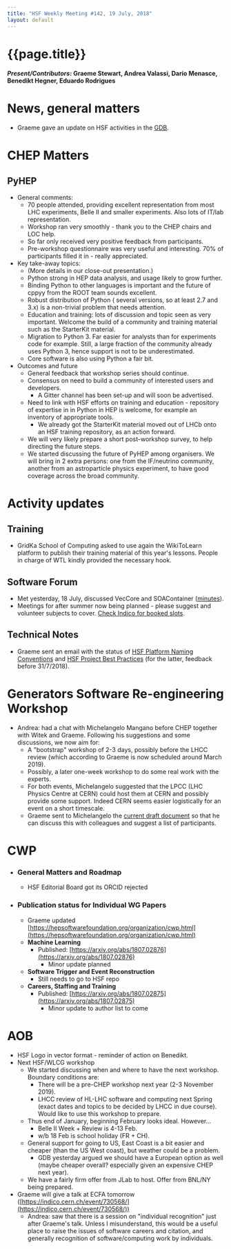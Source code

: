 ```yaml
---
title: "HSF Weekly Meeting #142, 19 July, 2018"
layout: default
---
```


# {{page.title}}

#### *Present/Contributors*: Graeme Stewart, Andrea Valassi, Dario Menasce, Benedikt Hegner, Eduardo Rodrigues

News, general matters
=====================
-   Graeme gave an update on HSF activities in the
    [GDB](https://indico.cern.ch/event/651355/).
    
CHEP Matters
============

PyHEP
-----
-   General comments:
    -   70 people attended, providing excellent representation from most
        LHC experiments, Belle II and smaller experiments. Also lots
        of IT/lab representation.
    -   Workshop ran very smoothly - thank you to the CHEP chairs and
        LOC help.
    -   So far only received very positive feedback from participants.
    -   Pre-workshop questionnaire was very useful and interesting. 70%
        of participants filled it in - really appreciated.
-   Key take-away topics:
    -   (More details in our close-out presentation.)
    -   Python strong in HEP data analysis, and usage likely to grow
        further.
    -   Binding Python to other languages is important and the future of
        cppyy from the ROOT team sounds excellent.
    -   Robust distribution of Python ( several versions, so at least
        2.7 and 3.x) is a non-trivial problem that needs attention.
    -   Education and training: lots of discussion and topic seen as
        very important. Welcome the build of a community and training
        material such as the StarterKit material.
    -   Migration to Python 3. Far easier for analysts than for
        experiments code for example. Still, a large fraction of the
        community already uses Python 3, hence support is not to be
        underestimated.
    -   Core software is also using Python a fair bit.
-   Outcomes and future
    -   General feedback that workshop series should continue.
    -   Consensus on need to build a community of interested users and
        developers.
        -   A Gitter channel has been set-up and will soon be
            advertised.
    -   Need to link with HSF efforts on training and education -
        repository of expertise in in Python in HEP is welcome, for
        example an inventory of appropriate tools.
        -   We already got the StarterKit material moved out of LHCb
            onto an HSF training repository, as an action forward.
    -   We will very likely prepare a short post-workshop survey, to
        help directing the future steps.
    -   We started discussing the future of PyHEP among organisers. We
        will bring in 2 extra persons: one from the IF/neutrino
        community, another from an astroparticle physics experiment,
        to have good coverage across the broad community.
      

Activity updates
================

Training
--------
-   GridKa School of Computing asked to use again the WikiToLearn
    platform to publish their training material of this year's
    lessons. People in charge of WTL kindly provided the necessary
    hook.
    
Software Forum
--------------
-   Met yesterday, 18 July, discussed VecCore and SOAContainer ([minutes](/organization/2018/07/18/softwareforum.html)).
-   Meetings for after summer now being planned - please suggest and
    volunteer subjects to cover. [Check Indico for booked slots](https://indico.cern.ch/category/10392/).
    
Technical Notes
---------------
-   Graeme sent an email with the status of [HSF Platform Naming
    Conventions](https://github.com/HSF/documents/tree/master/HSF-TN/2018-01)
    and [HSF Project Best
    Practices](https://github.com/HSF/documents/tree/master/HSF-TN/draft-2016-PROJ)
    (for the latter, feedback before 31/7/2018).
    
Generators Software Re-engineering Workshop
===========================================
-   Andrea: had a chat with Michelangelo Mangano before CHEP together
    with Witek and Graeme. Following his suggestions and some
    discussions, we now aim for:
    -   A "bootstrap" workshop of 2-3 days, possibly before the LHCC
        review (which according to Graeme is now scheduled around
        March 2019).
    -   Possibly, a later one-week workshop to do some real work with
        the experts.
    -   For both events, Michelangelo suggested that the LPCC (LHC
        Physics Centre at CERN) could host them at CERN and possibly
        provide some support. Indeed CERN seems easier logistically
        for an event on a short timescale.
    -   Graeme sent to Michelangelo the [current draft document](https://docs.google.com/document/d/1q0yErmSjYJOepESRs3bqjrF78oo0Y0QfjR3K93naJKU/edit?usp=sharing)
        so that he can discuss this with colleagues and suggest a list
        of participants.
        
CWP
===
-   ### General Matters and Roadmap
    -   HSF Editorial Board got its ORCID rejected
-   ### Publication status for Individual WG Papers
    -   Graeme updated
        [https://hepsoftwarefoundation.org/organization/cwp.html](https://hepsoftwarefoundation.org/organization/cwp.html)
    -   **Machine Learning**
        -   Published:
            [https://arxiv.org/abs/1807.02876](https://arxiv.org/abs/1807.02876)
            -   Minor update planned
    -   **Software Trigger and Event Reconstruction**
        -   Still needs to go to HSF repo
    -   **Careers, Staffing and Training**
        -   Published:
            [https://arxiv.org/abs/1807.02875](https://arxiv.org/abs/1807.02875)
            -   Minor update to author list to come

AOB
===
-   HSF Logo in vector format - reminder of action on Benedikt.
-   Next HSF/WLCG workshop
    -   We started discussing when and where to have the next workshop.
        Boundary conditions are:
        -   There will be a pre-CHEP workshop next year (2-3
            November 2019).
        -   LHCC review of HL-LHC software and computing next Spring
            (exact dates and topics to be decided by LHCC in due
            course). Would like to use this workshop to prepare.
    -   Thus end of January, beginning February looks ideal. However...
        -   Belle II Week + Review is 4-13 Feb.
        -   w/b 18 Feb is school holiday (FR + CH).
    -   General support for going to US, East Coast is a bit easier and
        cheaper (than the US West coast), but weather could be a
        problem.
        -   GDB yesterday argued we should have a European option as
            well (maybe cheaper overall? especially given an expensive
            CHEP next year).
    -   We have a fairly firm offer from JLab to host. Offer from BNL/NY
        being prepared.
-   Graeme will give a talk at ECFA tomorrow
    ([https://indico.cern.ch/event/730568/](https://indico.cern.ch/event/730568/))
    -   Andrea: saw that there is a session on "individual recognition"
        just after Graeme's talk. Unless I misunderstand, this would
        be a useful place to raise the issues of software careers and
        citation, and generally recognition of software/computing work
        by individuals.
